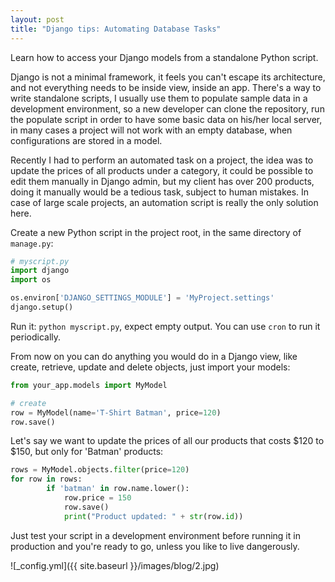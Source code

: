 ```yaml
---
layout: post
title: "Django tips: Automating Database Tasks"
---
```


Learn how to access your Django models from a standalone Python script.

Django is not a minimal framework, it feels you can't escape its architecture, and not everything needs to be inside view, inside an app. There's a way to write standalone scripts, I usually use them to populate sample data in a development environment, so a new developer can clone the repository, run the populate script in order to have some basic data on his/her local server, in many cases a project will not work with an empty database, when configurations are stored in a model.

Recently I had to perform an automated task on a project, the idea was to update the prices of all products under a category, it could be possible to edit them manually in Django admin, but my client has over 200 products, doing it manually would be a tedious task, subject to human mistakes. In case of large scale projects, an automation script is really the only solution here.

Create a new Python script in the project root, in the same directory of `manage.py`:

```python
# myscript.py
import django
import os

os.environ['DJANGO_SETTINGS_MODULE'] = 'MyProject.settings'
django.setup()
```
Run it: `python myscript.py`, expect empty output. You can use `cron` to run it periodically.

From now on you can do anything you would do in a Django view, like create, retrieve, update and delete objects, just import your models:

```python
from your_app.models import MyModel

# create
row = MyModel(name='T-Shirt Batman', price=120)
row.save()
```

Let's say we want to update the prices of all our products that costs $120 to $150, but only for 'Batman' products:

```python
rows = MyModel.objects.filter(price=120)
for row in rows:
        if 'batman' in row.name.lower():
            row.price = 150
            row.save()
            print("Product updated: " + str(row.id))
```

Just test your script in a development environment before running it in production and you're ready to go, unless you like to live dangerously.

![_config.yml]({{ site.baseurl }}/images/blog/2.jpg)
